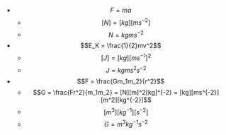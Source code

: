 - $$F = ma$$
	- $$[N] = [kg][ms^{-2}]$$
	- $$N = kgms^{-2}$$
- $$E_K = \frac{1}{2}mv^2$$
	- $$[J] = [kg][ms^{-1}]^2$$
	- $$J = kgms^2s^{-2}$$
- $$F = \frac{Gm_1m_2}{r^2}$$
	- $$G = \frac{Fr^2}{m_1m_2} = [N][m]^2[kg]^{-2} = [kg][ms^{-2}][m^2][kg^{-2}]$$
	- $$[m^3][kg^{-1}][s^{-2}]$$
	- $$G = m^3kg^{-1}s^{-2}$$